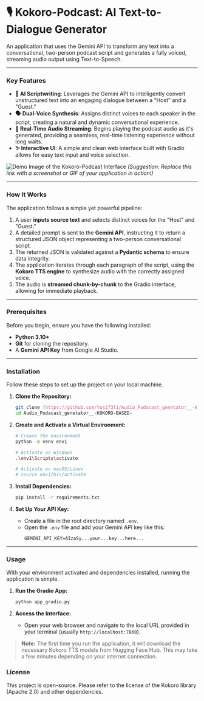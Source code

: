 # 🎙️ Kokoro-Podcast: AI Text-to-Dialogue Generator

An application that uses the Gemini API to transform any text into a conversational, two-person podcast script and generates a fully voiced, streaming audio output using Text-to-Speech.

---

### Key Features

* **🤖 AI Scriptwriting**: Leverages the Gemini API to intelligently convert unstructured text into an engaging dialogue between a "Host" and a "Guest."
* **🗣️ Dual-Voice Synthesis**: Assigns distinct voices to each speaker in the script, creating a natural and dynamic conversational experience.
* **📡 Real-Time Audio Streaming**: Begins playing the podcast audio as it's generated, providing a seamless, real-time listening experience without long waits.
* **✨ Interactive UI**: A simple and clean web interface built with Gradio allows for easy text input and voice selection.

![Demo Image of the Kokoro-Podcast Interface](https://i.imgur.com/your-demo-image.png) 
*(Suggestion: Replace this link with a screenshot or GIF of your application in action!)*

---

### How It Works

The application follows a simple yet powerful pipeline:
1.  A user **inputs source text** and selects distinct voices for the "Host" and "Guest."
2.  A detailed prompt is sent to the **Gemini API**, instructing it to return a structured JSON object representing a two-person conversational script.
3.  The returned JSON is validated against a **Pydantic schema** to ensure data integrity.
4.  The application iterates through each paragraph of the script, using the **Kokoro TTS engine** to synthesize audio with the correctly assigned voice.
5.  The audio is **streamed chunk-by-chunk** to the Gradio interface, allowing for immediate playback.

---

### Prerequisites

Before you begin, ensure you have the following installed:
* **Python 3.10+**
* **Git** for cloning the repository.
* A **Gemini API Key** from Google AI Studio.

---

### Installation

Follow these steps to set up the project on your local machine.

1.  **Clone the Repository:**
    ```bash
    git clone [https://github.com/Yusif3li/Audio_Podacast_genetator__-KOKORO-BASED-.git](https://github.com/Yusif3li/Audio_Podacast_genetator__-KOKORO-BASED-.git)
    cd Audio_Podacast_genetator__-KOKORO-BASED-
    ```

2.  **Create and Activate a Virtual Environment:**
    ```bash
    # Create the environment
    python -m venv env1
    
    # Activate on Windows
    .\env1\Scripts\activate
    
    # Activate on macOS/Linux
    # source env1/bin/activate
    ```

3.  **Install Dependencies:**
    ```bash
    pip install -r requirements.txt
    ```

4.  **Set Up Your API Key:**
    * Create a file in the root directory named `.env`.
    * Open the `.env` file and add your Gemini API key like this:
        ```
        GEMINI_API_KEY=AIzaSy...your...key...here...
        ```

---

### Usage

With your environment activated and dependencies installed, running the application is simple.

1.  **Run the Gradio App:**
    ```bash
    python app_gradio.py
    ```

2.  **Access the Interface:**
    * Open your web browser and navigate to the local URL provided in your terminal (usually `http://localhost:7860`).

> **Note:** The first time you run the application, it will download the necessary Kokoro TTS models from Hugging Face Hub. This may take a few minutes depending on your internet connection.

### License

This project is open-source. Please refer to the license of the Kokoro library (Apache 2.0) and other dependencies.
